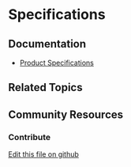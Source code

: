 # Specifications

## Documentation

* [Product Specifications](https://learn.liferay.com/w/commerce/product-management/creating-and-managing-products/products/specifications)

## Related Topics

## Community Resources

### Contribute

[Edit this file on github](https://github.com/olafk/controlpanel-documentation-docs/blob/master/md/74en/com_liferay_commerce_product_options_web_internal_portlet_CPSpecificationOptionsPortlet/editProductOptionCategory.md)
